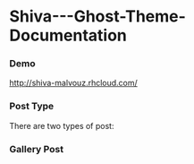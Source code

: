 # Shiva---Ghost-Theme-Documentation

### Demo
http://shiva-malvouz.rhcloud.com/

### Post Type
There are two types of post:

### Gallery Post

